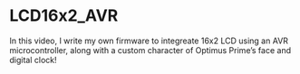# LCD16x2_AVR
In this video, I write my own firmware to integreate 16x2 LCD using an AVR microcontroller, along with a custom character of Optimus Prime’s face and digital clock! 
